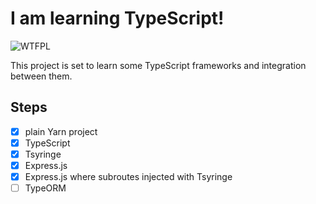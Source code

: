 # I am learning TypeScript!

![WTFPL](http://www.wtfpl.net/wp-content/uploads/2012/12/wtfpl-badge-1.png)

This project is set to learn some TypeScript frameworks and integration between them.

## Steps

- [x] plain Yarn project
- [x] TypeScript
- [x] Tsyringe
- [x] Express.js
- [x] Express.js where subroutes injected with Tsyringe
- [ ] TypeORM
